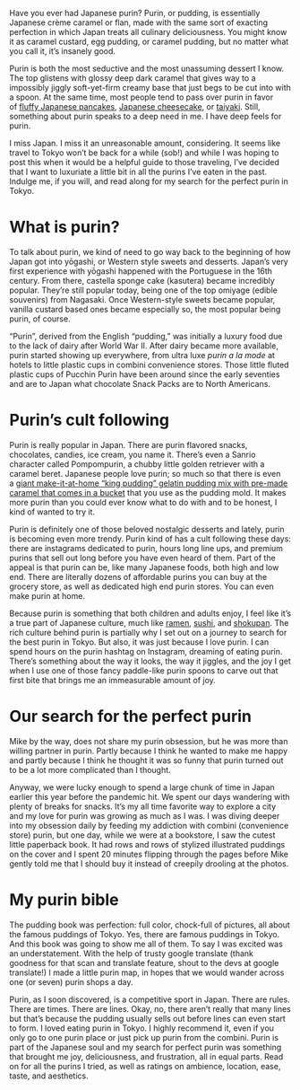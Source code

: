 Have you ever had Japanese purin? Purin, or pudding, is essentially Japanese crème caramel or flan, made with the same sort of exacting perfection in which Japan treats all culinary deliciousness. You might know it as caramel custard, egg pudding, or caramel pudding, but no matter what you call it, it’s insanely good.

Purin is both the most seductive and the most unassuming dessert I know. The top glistens with glossy deep dark caramel that gives way to a impossibly jiggly soft-yet-firm creamy base that just begs to be cut into with a spoon. At the same time, most people tend to pass over purin in favor of [fluffy Japanese pancakes](https://iamafoodblog.com/tokyo-food-guide-where-to-eat-fluffy-japanese-pancakes-in-tokyo/), [Japanese cheesecake](https://iamafoodblog.com/the-best-japanese-cheesecake-recipe/), or [taiyaki](https://iamafoodblog.com/tokyo-food-guide-what-and-where-to-eat-in-tokyo-snack-edition/). Still, something about purin speaks to a deep need in me. I have deep feels for purin.

I miss Japan. I miss it an unreasonable amount, considering. It seems like travel to Tokyo won’t be back for a while (sob!) and while I was hoping to post this when it would be a helpful guide to those traveling, I’ve decided that I want to luxuriate a little bit in all the purins I’ve eaten in the past. Indulge me, if you will, and read along for my search for the perfect purin in Tokyo.

# **What is purin?**

To talk about purin, we kind of need to go way back to the beginning of how Japan got into yōgashi, or Western style sweets and desserts. Japan’s very first experience with yōgashi happened with the Portuguese in the 16th century. From there, castella sponge cake (kasutera) became incredibly popular. They’re still popular today, being one of the top omiyage (edible souvenirs) from Nagasaki. Once Western-style sweets became popular, vanilla custard based ones became especially so, the most popular being purin, of course.

“Purin”, derived from the English “pudding,” was initially a luxury food due to the lack of dairy after World War II. After dairy became more available, purin started showing up everywhere, from ultra luxe *purin a la mode* at hotels to little plastic cups in combini convenience stores. Those little fluted plastic cups of Pucchin Purin have been around since the early seventies and are to Japan what chocolate Snack Packs are to North Americans.

# **Purin’s cult following**

Purin is really popular in Japan. There are purin flavored snacks, chocolates, candies, ice cream, you name it. There’s even a Sanrio character called Pompompurin, a chubby little golden retriever with a caramel beret. Japanese people love purin; so much so that there is even a [giant make-it-at-home “king pudding” gelatin pudding mix with pre-made caramel that comes in a bucket](https://amzn.to/3fWEUgR) that you use as the pudding mold. It makes more purin than you could ever know what to do with and to be honest, I kind of wanted to try it.

Purin is definitely one of those beloved nostalgic desserts and lately, purin is becoming even more trendy. Purin kind of has a cult following these days: there are instagrams dedicated to purin, hours long line ups, and premium purins that sell out long before you have even heard of them. Part of the appeal is that purin can be, like many Japanese foods, both high and low end. There are literally dozens of affordable purins you can buy at the grocery store, as well as dedicated high end purin stores. You can even make purin at home.

Because purin is something that both children and adults enjoy, I feel like it’s a true part of Japanese culture, much like [ramen](https://iamafoodblog.com/tokyo-ramen-guide-eat-wantan-men-wonton-ramen/), [sushi](https://iamafoodblog.com/tokyo-food-guide-sushi-tokami-like-eat-high-end-tokyo-sushi/), and [shokupan](https://iamafoodblog.com/the-best-places-in-tokyo-for-fluffy-japanese-shokupan-bread/). The rich culture behind purin is partially why I set out on a journey to search for the best purin in Tokyo. But also, it was just because I love purin. I can spend hours on the purin hashtag on Instagram, dreaming of eating purin. There’s something about the way it looks, the way it jiggles, and the joy I get when I use one of those fancy paddle-like purin spoons to carve out that first bite that brings me an immeasurable amount of joy.

# **Our search for the perfect purin**

Mike by the way, does not share my purin obsession, but he was more than willing partner in purin. Partly because I think he wanted to make me happy and partly because I think he thought it was so funny that purin turned out to be a lot more complicated than I thought.

Anyway, we were lucky enough to spend a large chunk of time in Japan earlier this year before the pandemic hit. We spent our days wandering with plenty of breaks for snacks. It’s my all time favorite way to explore a city and my love for purin was growing as much as I was. I was diving deeper into my obsession daily by feeding my addiction with combini (convenience store) purin, but one day, while we were at a bookstore, I saw the cutest little paperback book. It had rows and rows of stylized illustrated puddings on the cover and I spent 20 minutes flipping through the pages before Mike gently told me that I should buy it instead of creepily drooling at the photos.

# **My purin bible**

The pudding book was perfection: full color, chock-full of pictures, all about the famous puddings of Tokyo. Yes, there are famous puddings in Tokyo. And this book was going to show me all of them. To say I was excited was an understatement. With the help of trusty google translate (thank goodness for that scan and translate feature, shout to the devs at google translate!) I made a little purin map, in hopes that we would wander across one (or seven) purin shops a day.

Purin, as I soon discovered, is a competitive sport in Japan. There are rules. There are times. There are lines. Okay, no, there aren’t really that many lines but that’s because the pudding usually sells out before lines can even start to form. I loved eating purin in Tokyo. I highly recommend it, even if you only go to one purin place or just pick up purin from the combini. Purin is part of the Japanese soul and my search for perfect purin was something that brought me joy, deliciousness, and frustration, all in equal parts. Read on for all the purins I tried, as well as ratings on ambience, location, ease, taste, and aesthetics.
